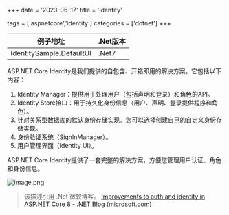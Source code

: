 +++
date = '2023-06-17'
title = 'identity'

tags = ['aspnetcore','identity']
categories = ['dotnet']
+++

| 例子地址 | .Net版本 |
| -------- | -------- |
|   IdentitySample.DefaultUI       | .Net7    | 

ASP.NET Core Identity是我们提供的自包含、开箱即用的解决方案。它包括以下内容：

1. Identity Manager：提供用于处理用户（包括声明和登录）和角色的API。
2. Identity Store接口：用于持久化身份信息（用户、声明、登录提供程序和角色）。
3. 针对关系型数据库的默认身份存储实现。您可以选择创建自己的自定义身份存储实现。
4. 身份验证系统（SignInManager）。
5. 用户管理界面（Identity UI）。

ASP.NET Core Identity提供了一套完整的解决方案，方便您管理用户认证、角色和身份信息。

![image.png](http://assets.happtim.com/image/n3dc/202306171548366.png)


>该描述引用 .Net 微软博客。
>[Improvements to auth and identity in ASP.NET Core 8 - .NET Blog (microsoft.com)](https://devblogs.microsoft.com/dotnet/improvements-auth-identity-aspnetcore-8/)

